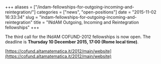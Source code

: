 +++
aliases = ["/indam-fellowships-for-outgoing-incoming-and-reintegration/"]
categories = ["news", "open-positions"]
date = "2015-11-02 16:33:34"
slug = "indam-fellowships-for-outgoing-incoming-and-reintegration"
title = "INdAM Outgoing, Incoming and Reintegration fellowships"
+++

The third call for the INdAM COFUND-2012 fellowships is now open. The
deadline is **Thursday 10 December 2015, 17:00 (Rome local time)**.

[https://cofund.altamatematica.it/2012/main/website](https://cofund.altamatematica.it/2012/main/website)
